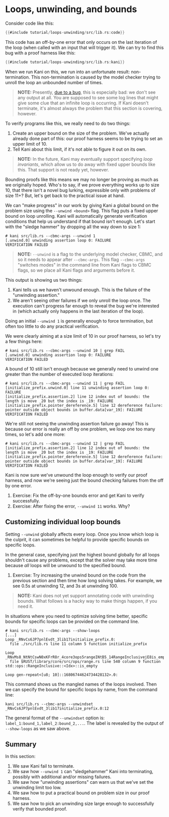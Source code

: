 # Loops, unwinding, and bounds

Consider code like this:

```rust
{{#include tutorial/loops-unwinding/src/lib.rs:code}}
```

This code has an off-by-one error that only occurs on the last iteration of the loop (when called with an input that will trigger it).
We can try to find this bug with a proof harness like this:

```rust
{{#include tutorial/loops-unwinding/src/lib.rs:kani}}
```

When we run Kani on this, we run into an unfortunate result: non-termination.
This non-termination is caused by the model checker trying to unroll the loop an unbounded number of times.

> **NOTE:** Presently, [due to a bug](https://github.com/model-checking/kani/issues/493), this is especially bad: we don't see any output at all.
> You are supposed to see some log lines that might give some clue that an infinite loop is occurring.
> If Kani doesn't terminate, it's almost always the problem that this section is covering, however.

To verify programs like this, we really need to do two things:

1. Create an upper bound on the size of the problem.
We've actually already done part of this: our proof harness seems to be trying to set an upper limit of 10.
2. Tell Kani about this limit, if it's not able to figure it out on its own.

> **NOTE:** In the future, Kani may eventually support specifying _loop invariants_, which allow us to do away with fixed upper bounds like this.
> That support is not ready yet, however.

Bounding proofs like this means we may no longer be proving as much as we originally hoped.
Who's to say, if we prove everything works up to size 10, that there isn't a novel bug lurking, expressible only with problems of size 11+?
But, let's get back to the practical issue at hand.

We can "make progress" in our work by giving Kani a global bound on the problem size using the `--unwind <bound>` flag.
This flag puts a fixed upper bound on loop unrolling.
Kani will automatically generate verification conditions that help us understand if that bound isn't enough.
Let's start with the "sledge hammer" by dropping all the way down to size 1:

```
# kani src/lib.rs --cbmc-args --unwind 1
[.unwind.0] unwinding assertion loop 0: FAILURE
VERIFICATION FAILED
```

> **NOTE:** `--unwind` is a flag to the underlying model checker, CBMC, and so it needs to appear after `--cbmc-args`.
> This flag `--cbmc-args` "switches modes" in the command line from Kani flags to CBMC flags, so we place all Kani flags and arguments before it.

This output is showing us two things:

1. Kani tells us we haven't unwound enough. This is the failure of the "unwinding assertion."
2. We aren't seeing other failures if we only unroll the loop once.
The execution can't progress far enough to reveal the bug we're interested in (which actually only happens in the last iteration of the loop).

Doing an initial `--unwind 1` is generally enough to force termination, but often too little to do any practical verification.

We were clearly aiming at a size limit of 10 in our proof harness, so let's try a few things here:

```
# kani src/lib.rs --cbmc-args --unwind 10 | grep FAIL
[.unwind.0] unwinding assertion loop 0: FAILURE
VERIFICATION FAILED
```

A bound of 10 still isn't enough because we generally need to unwind one greater than the number of executed loop iterations:

```
# kani src/lib.rs --cbmc-args --unwind 11 | grep FAIL
[initialize_prefix.unwind.0] line 11 unwinding assertion loop 0: FAILURE
[initialize_prefix.assertion.2] line 12 index out of bounds: the length is move _20 but the index is _19: FAILURE
[initialize_prefix.pointer_dereference.5] line 12 dereference failure: pointer outside object bounds in buffer.data[var_19]: FAILURE
VERIFICATION FAILED
```

We're still not seeing the unwinding assertion failure go away!
This is because our error is really an off by one problem, we loop one too many times, so let's add one more:

```
# kani src/lib.rs --cbmc-args --unwind 12 | grep FAIL
[initialize_prefix.assertion.2] line 12 index out of bounds: the length is move _20 but the index is _19: FAILURE
[initialize_prefix.pointer_dereference.5] line 12 dereference failure: pointer outside object bounds in buffer.data[var_19]: FAILURE
VERIFICATION FAILED
```

Kani is now sure we've unwound the loop enough to verify our proof harness, and now we're seeing just the bound checking failures from the off by one error.

1. Exercise: Fix the off-by-one bounds error and get Kani to verify successfully.
2. Exercise: After fixing the error, `--unwind 11` works. Why?

## Customizing individual loop bounds

Setting `--unwind` globally affects every loop.
Once you know which loop is the culprit, it can sometimes be helpful to provide specific bounds on specific loops.

In the general case, specifying just the highest bound globally for all loops shouldn't cause any problems, except that the solver may take more time because _all_ loops will be unwound to the specified bound.

1. Exercise: Try increasing the unwind bound on the code from the previous section and then time how long solving takes.
For example, we see 0.5s at unwinding 12, and 3s at unwinding 100.

> **NOTE:** Kani does not yet support annotating code with unwinding bounds.
> What follows is a hacky way to make things happen, if you need it.

In situations where you need to optimize solving time better, specific bounds for specific loops can be provided on the command line.

```
# kani src/lib.rs --cbmc-args --show-loops
[...]
Loop _RNvCs6JP7pnlEvdt_3lib17initialize_prefix.0:
  file ./src/lib.rs line 11 column 5 function initialize_prefix

Loop _RNvMs8_NtNtCswN0xKFrR8r_4core3ops5rangeINtB5_14RangeInclusivejE8is_emptyCs6JP7pnlEvdt_3lib.0:
  file $RUST/library/core/src/ops/range.rs line 540 column 9 function std::ops::RangeInclusive::<Idx>::is_empty

Loop gen-repeat<[u8; 10]::16806744624734428132>.0:
```

This command shows us the mangled names of the loops involved.
Then we can specify the bound for specific loops by name, from the command line:

```
kani src/lib.rs --cbmc-args --unwindset _RNvCs6JP7pnlEvdt_3lib17initialize_prefix.0:12
```

The general format of the `--unwindset` option is: `label_1:bound_1,label_2:bound_2,...`.
The label is revealed by the output of `--show-loops` as we saw above.

## Summary

In this section:

1. We saw Kani fail to terminate.
2. We saw how `--unwind 1` can "sledgehammer" Kani into terminating, possibly with additional and/or missing failures.
3. We saw how "unwinding assertions" can warn us that we've set the unwinding limit too low.
4. We saw how to put a practical bound on problem size in our proof harness.
5. We saw how to pick an unwinding size large enough to successfully verify that bounded proof.
